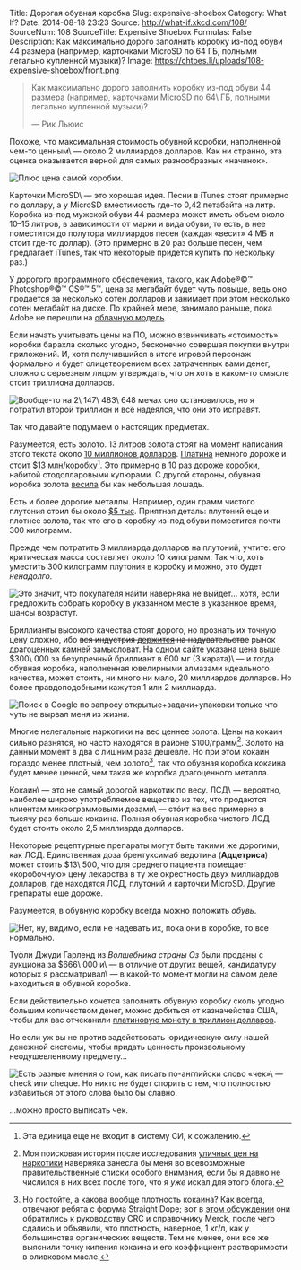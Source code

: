 Title: Дорогая обувная коробка
Slug: expensive-shoebox
Category: What If?
Date: 2014-08-18 23:23
Source: http://what-if.xkcd.com/108/
SourceNum: 108
SourceTitle: Expensive Shoebox
Formulas: False
Description: Как максимально дорого заполнить коробку из-под обуви 44 размера (например, карточками MicroSD по 64 ГБ, полными легально купленной музыки)?
Image: https://chtoes.li/uploads/108-expensive-shoebox/front.png

> Как максимально дорого заполнить коробку из-под обуви 44 размера (например, карточками MicroSD по 64\ ГБ, полными легально купленной музыки)?
>
> — Рик Льюис

Похоже, что максимальная стоимость обувной коробки, наполненной чем-то ценным\ — около 2 миллиардов долларов. Как ни странно, эта оценка оказывается верной для самых разнообразных «начинок».

![](/uploads/108-expensive-shoebox/billion_ru.png "Плюс цена самой коробки.")

Карточки MicroSD\ — это хорошая идея. Песни в iTunes стоят примерно по доллару, а у MicroSD вместимость где-то 0,42 петабайта на литр. Коробка из-под мужской обуви 44 размера может иметь объем около 10–15 литров, в зависимости от марки и вида обуви, то есть, в нее поместится до полутора миллиардов песен (каждая «весит» 4 МБ и стоит где-то доллар). (Это примерно в 20 раз больше песен, чем предлагает iTunes, так что некоторые придется купить по нескольку раз.)

У дорогого программного обеспечения, такого, как Adobe®©™ Photoshop®©™ CS®™ 5™, цена за мегабайт будет чуть повыше, ведь оно продается за несколько сотен долларов и занимает при этом несколько сотен мегабайт на диске. По крайней мере, занимало раньше, пока Adobe не перешли на [облачную модель][1].

Если начать учитывать цены на ПО, можно взвинчивать «стоимость» коробки барахла сколько угодно, бесконечно совершая покупки внутри приложений. И, хотя получившийся в итоге игровой персонаж формально и будет олицетворением всех затраченных вами денег, сложно с серьезным лицом утверждать, что он хоть в каком-то смысле стоит триллиона долларов.

![](/uploads/108-expensive-shoebox/president_ru.png "Вообще-то на 2\ 147\ 483\ 648 мечах оно остановилось, но я потратил второй триллион и всё надеялся, что они это исправят.")

Так что давайте подумаем о настоящих предметах.

Разумеется, есть золото. 13 литров золота стоят на момент написания этого текста около [10 миллионов долларов][2]. [Платина][3] немного дороже и стоит $13 млн/коробку[^1]. Это примерно в 10 раз дороже коробки, набитой стодолларовыми купюрами. С другой стороны, обувная коробка золота [весила][4] бы как небольшая лошадь.

[^1]: Эта единица еще не входит в систему СИ, к сожалению.

Есть и более дорогие металлы. Например, один грамм чистого плутония стоил бы около [$5 тыс][5]. Приятная деталь: плутоний еще и плотнее золота, так что его в коробку из-под обуви поместится почти 300 килограмм.

Прежде чем потратить 3 миллиарда долларов на плутоний, учтите: его критическая масса составляет около 10 килограмм. Так что, хоть уместить 300 килограмм плутония в коробку и можно, это будет *ненадолго*.

![](/uploads/108-expensive-shoebox/nuke.png "Это значит, что покупателя найти наверняка не выйдет… хотя, если предложить собрать коробку в указанном месте в указанное время, шансы возрастут.")

Бриллианты высокого качества стоят дорого, но прознать их точную цену сложно, ибо <strike>вся индустрия [держится][6] на надувательстве</strike> рынок драгоценных камней замысловат. На [одном сайте][7] указана цена выше \$300\ 000 за безупречный бриллиант в 600 мг (3 карата)\ — и тогда обувная коробка, наполненная ювелирными алмазами идеального качества, может стоить, ни много ни мало, 20 миллиардов долларов. Но более правдоподобными кажутся 1 или 2 миллиарда.

![](/uploads/108-expensive-shoebox/packing_ru.png "Поиск в Google по запросу открытые+задачи+упаковки только что чуть не вырвал меня из жизни.")

Многие нелегальные наркотики на вес ценнее золота. Цены на кокаин сильно разнятся, но часто находятся в районе $100/грамм[^2]. Золото на данный момент в два с лишним раза дешевле. Но при этом кокаин гораздо менее плотный, чем золото[^3], так что обувная коробка кокаина будет менее ценной, чем такая же коробка драгоценного металла.

[^2]: Моя поисковая история после исследования [уличных цен на наркотики][8] наверняка занесла бы меня во всевозможные правительственные списки особого внимания, если бы я давно не числился в них всех после того, что я *уже* искал для этого блога.

[^3]: Но постойте, а какова вообще плотность кокаина? Как всегда, отвечают ребята с форума Straight Dope; вот в [этом обсуждении][9] они обратились к руководству CRC и справочнику Merck, после чего сдались и объявили, что плотность, наверное, 1 кг/л, как у большинства органических веществ. Тем не менее, они все же выяснили точку кипения кокаина и его коэффициент растворимости в оливковом масле.

Кокаин\ — это не самый дорогой наркотик по весу. ЛСД\ — вероятно, наиболее широко употребляемое вещество из тех, что продаются клиентам микрограммовыми дозами\ — стóит на вес примерно в тысячу раз больше кокаина. Полная обувная коробка чистого ЛСД будет стоить около 2,5 миллиарда долларов.

Некоторые рецептурные препараты могут быть такими же дорогими, как ЛСД. Единственная доза брентуксимаб ведотина (**Адцетриса**) может стоить \$13\ 500, что для среднего пациента помещает «коробочную» цену лекарства в ту же окрестность двух миллиардов долларов, где находятся ЛСД, плутоний и карточки MicroSD. Другие препараты еще дороже.

Разумеется, в обувную коробку всегда можно положить *обувь*.

![](/uploads/108-expensive-shoebox/weird_ru.png "Нет, ну, видимо, если не надевать их, пока они в коробке, то все нормально.")

Туфли Джуди Гарленд из *Волшебника страны Оз* были проданы с аукциона за \$666\ 000 и\ — в отличие от других вещей, кандидатуру которых я рассматривал\ — в какой-то момент могли на самом деле находиться в обувной коробке.

Если действительно хочется заполнить обувную коробку сколь угодно большим количеством денег, можно добиться от казначейства США, чтобы для вас отчеканили [платиновую монету в триллион долларов][10].

Но если уж вы не против задействовать юридическую силу нашей денежной системы, чтобы придать ценность произвольному неодушевленному предмету…

![](/uploads/108-expensive-shoebox/check_ru.png "Есть разные мнения о том, как писать по-английски слово «чек»\ — check или cheque. Но никто не будет спорить с тем, что полностью избавиться от этого слова было бы славно.")

…можно просто выписать чек.

[1]: http://www.istockphoto.com/photo/your-own-cloud-20501613

[2]: http://www.wolframalpha.com/input/?i=13+liters+*+gold+density+*+gold+price

[3]: http://www.wolframalpha.com/input/?i=13+liters+*+platinum+density+*+platinum+price

[4]: http://www.wolframalpha.com/input/?i=gold+density+*+13+liters

[5]: http://hypertextbook.com/facts/2008/AndrewMorel.shtml

[6]: https://en.wikipedia.org/wiki/De_Beers_Diamonds_Antitrust_Litigation

[7]: http://www.info-diamond.com/others/diamond-prices.html

[8]: http://www.havocscope.com/black-market-prices/cocaine-prices/

[9]: http://boards.straightdope.com/sdmb/showthread.php?t=298784

[10]: https://en.wikipedia.org/wiki/Trillion_dollar_coin#Legal_basis
